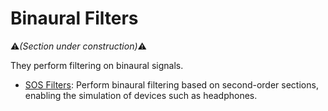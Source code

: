# Binaural Filters
:warning:*(Section under construction)*:warning:

They perform filtering on binaural signals.

- [SOS Filters](sos-filters.md): Perform binaural filtering based on second-order sections, enabling the simulation of devices such as headphones.